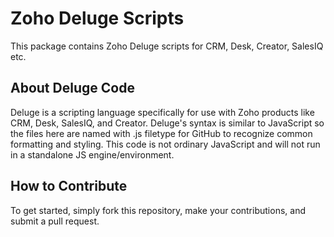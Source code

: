 # Zoho Deluge Scripts
This package contains Zoho Deluge scripts for CRM, Desk, Creator, SalesIQ etc.

## About Deluge Code
Deluge is a scripting language specifically for use with Zoho products like CRM, Desk, SalesIQ, and Creator. Deluge's syntax is similar to JavaScript so the files here are named with .js filetype for GitHub to recognize common formatting and styling. This code is not ordinary JavaScript and will not run in a standalone JS engine/environment.

## How to Contribute
To get started, simply fork this repository, make your contributions, and submit a pull request. 

